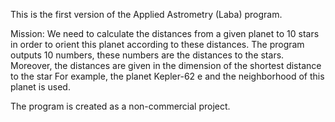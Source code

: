 This is the first version of the Applied Astrometry (Laba) program.

Mission:
We need to calculate the distances from a given planet to 10 stars in order to orient this planet according to these distances.
The program outputs 10 numbers, these numbers are the distances to the stars.
Moreover, the distances are given in the dimension of the shortest distance to the star
For example, the planet Kepler-62 e and the neighborhood of this planet is used.

The program is created as a non-commercial project.
